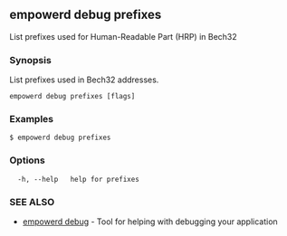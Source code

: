 ## empowerd debug prefixes

List prefixes used for Human-Readable Part (HRP) in Bech32

### Synopsis

List prefixes used in Bech32 addresses.

```
empowerd debug prefixes [flags]
```

### Examples

```
$ empowerd debug prefixes
```

### Options

```
  -h, --help   help for prefixes
```

### SEE ALSO

* [empowerd debug](empowerd_debug.md)	 - Tool for helping with debugging your application

